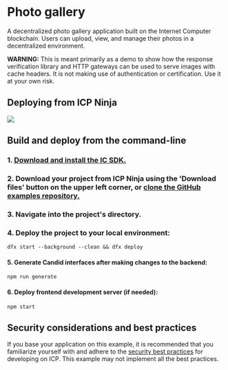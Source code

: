 # Photo gallery

A decentralized photo gallery application built on the Internet Computer blockchain. Users can upload, view, and manage their photos in a decentralized environment.

**WARNING:** This is meant primarily as a demo to show how the response verification library and HTTP gateways can be used to serve images with cache headers. It is not making use of authentication or certification. Use it at your own risk.

## Deploying from ICP Ninja

[![](https://icp.ninja/assets/open.svg)](https://icp.ninja/editor?g=https://github.com/dfinity/examples/rust/pictures-gallery)

## Build and deploy from the command-line

### 1. [Download and install the IC SDK.](https://internetcomputer.org/docs/building-apps/getting-started/install)

### 2. Download your project from ICP Ninja using the 'Download files' button on the upper left corner, or [clone the GitHub examples repository.](https://github.com/dfinity/examples/)

### 3. Navigate into the project's directory.

### 4. Deploy the project to your local environment:

```
dfx start --background --clean && dfx deploy
```


#### 5. Generate Candid interfaces after making changes to the backend:

```
npm run generate
```

#### 6. Deploy frontend development server (if needed):

```
npm start
```

## Security considerations and best practices

If you base your application on this example, it is recommended that you familiarize yourself with and adhere to the [security best practices](https://internetcomputer.org/docs/building-apps/security/overview) for developing on ICP. This example may not implement all the best practices.

